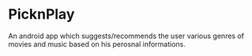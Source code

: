 # PicknPlay
An android app which suggests/recommends the user various genres of movies and music based on his perosnal informations.
